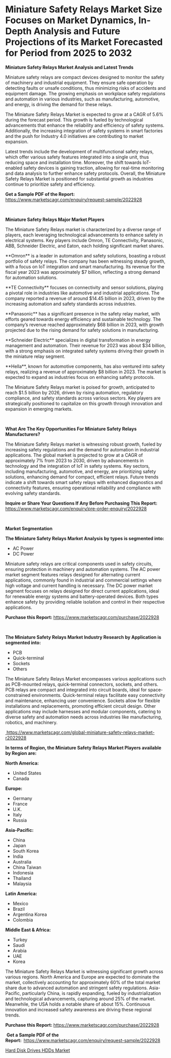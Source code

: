 <p><h1>Miniature Safety Relays Market Size Focuses on Market Dynamics, In-Depth Analysis and Future Projections of its Market Forecasted for Period from 2025 to 2032</h1></p><p><strong>Miniature Safety Relays Market Analysis and Latest Trends</strong></p>
<p><p>Miniature safety relays are compact devices designed to monitor the safety of machinery and industrial equipment. They ensure safe operation by detecting faults or unsafe conditions, thus minimizing risks of accidents and equipment damage. The growing emphasis on workplace safety regulations and automation in various industries, such as manufacturing, automotive, and energy, is driving the demand for these relays.</p><p>The Miniature Safety Relays Market is expected to grow at a CAGR of 5.6% during the forecast period. This growth is fueled by technological advancements that enhance the reliability and efficiency of safety systems. Additionally, the increasing integration of safety systems in smart factories and the push for Industry 4.0 initiatives are contributing to market expansion. </p><p>Latest trends include the development of multifunctional safety relays, which offer various safety features integrated into a single unit, thus reducing space and installation time. Moreover, the shift towards IoT-enabled safety devices is gaining traction, allowing for real-time monitoring and data analysis to further enhance safety protocols. Overall, the Miniature Safety Relays Market is positioned for substantial growth as industries continue to prioritize safety and efficiency.</p></p>
<p><strong>Get a Sample PDF of the Report:&nbsp;</strong> <a href="https://www.marketscagr.com/enquiry/request-sample/2022928?utm_campaign=2941&utm_medium=2&utm_source=Github&utm_content=ia&utm_term=29032025&utm_id=miniature-safety-relays">https://www.marketscagr.com/enquiry/request-sample/2022928</a></p>
<p>&nbsp;</p>
<p><strong>Miniature Safety Relays Major Market Players</strong></p>
<p><p>The Miniature Safety Relays market is characterized by a diverse range of players, each leveraging technological advancements to enhance safety in electrical systems. Key players include Omron, TE Connectivity, Panasonic, ABB, Schneider Electric, and Eaton, each holding significant market shares.</p><p>**Omron** is a leader in automation and safety solutions, boasting a robust portfolio of safety relays. The company has been witnessing steady growth, with a focus on IoT integration and smart manufacturing. Its revenue for the fiscal year 2023 was approximately $7 billion, reflecting a strong demand for automation solutions.</p><p>**TE Connectivity** focuses on connectivity and sensor solutions, playing a pivotal role in industries like automotive and industrial applications. The company reported a revenue of around $14.45 billion in 2023, driven by the increasing automation and safety standards across industries.</p><p>**Panasonic** has a significant presence in the safety relay market, with efforts geared towards energy efficiency and sustainable technology. The company’s revenue reached approximately $68 billion in 2023, with growth projected due to the rising demand for safety solutions in manufacturing.</p><p>**Schneider Electric** specializes in digital transformation in energy management and automation. Their revenue for 2023 was about $34 billion, with a strong emphasis on integrated safety systems driving their growth in the miniature relay segment.</p><p>**Hella**, known for automotive components, has also ventured into safety relays, realizing a revenue of approximately $8 billion in 2023. The market is expected to expand as industries focus on enhancing safety protocols.</p><p>The Miniature Safety Relays market is poised for growth, anticipated to reach $1.5 billion by 2026, driven by rising automation, regulatory compliance, and safety standards across various sectors. Key players are strategically positioned to capitalize on this growth through innovation and expansion in emerging markets.</p></p>
<p>&nbsp;</p>
<p><strong>What Are The Key Opportunities For Miniature Safety Relays Manufacturers?</strong></p>
<p><p>The Miniature Safety Relays market is witnessing robust growth, fueled by increasing safety regulations and the demand for automation in industrial applications. The global market is projected to grow at a CAGR of approximately 7% from 2023 to 2030, driven by advancements in technology and the integration of IoT in safety systems. Key sectors, including manufacturing, automotive, and energy, are prioritizing safety solutions, enhancing demand for compact, efficient relays. Future trends indicate a shift towards smart safety relays with enhanced diagnostics and connectivity features, ensuring operational reliability and compliance with evolving safety standards.</p></p>
<p><strong>Inquire or Share Your Questions If Any Before Purchasing This Report:</strong> <a href="https://www.marketscagr.com/enquiry/pre-order-enquiry/2022928?utm_campaign=2941&utm_medium=2&utm_source=Github&utm_content=ia&utm_term=29032025&utm_id=miniature-safety-relays">https://www.marketscagr.com/enquiry/pre-order-enquiry/2022928</a></p>
<p>&nbsp;</p>
<p><strong>Market Segmentation</strong></p>
<p><strong>The Miniature Safety Relays Market Analysis by types is segmented into:</strong></p>
<p><ul><li>AC Power</li><li>DC Power</li></ul></p>
<p><p>Miniature safety relays are critical components used in safety circuits, ensuring protection in machinery and automation systems. The AC power market segment features relays designed for alternating current applications, commonly found in industrial and commercial settings where high voltage and current handling is necessary. The DC power market segment focuses on relays designed for direct current applications, ideal for renewable energy systems and battery-operated devices. Both types enhance safety by providing reliable isolation and control in their respective applications.</p></p>
<p><strong>Purchase this Report:&nbsp;</strong><a href="https://www.marketscagr.com/purchase/2022928?utm_campaign=2941&utm_medium=2&utm_source=Github&utm_content=ia&utm_term=29032025&utm_id=miniature-safety-relays">https://www.marketscagr.com/purchase/2022928</a></p>
<p>&nbsp;</p>
<p><strong>The Miniature Safety Relays Market Industry Research by Application is segmented into:</strong></p>
<p><ul><li>PCB</li><li>Quick-terminal</li><li>Sockets</li><li>Others</li></ul></p>
<p><p>The Miniature Safety Relays Market encompasses various applications such as PCB-mounted relays, quick-terminal connectors, sockets, and others. PCB relays are compact and integrated into circuit boards, ideal for space-constrained environments. Quick-terminal relays facilitate easy connectivity and maintenance, enhancing user convenience. Sockets allow for flexible installations and replacements, promoting efficient circuit design. Other applications may include harnesses and modular components, catering to diverse safety and automation needs across industries like manufacturing, robotics, and machinery.</p></p>
<p><a href="https://www.marketscagr.com/global-miniature-safety-relays-market-r2022928?utm_campaign=2941&utm_medium=2&utm_source=Github&utm_content=ia&utm_term=29032025&utm_id=miniature-safety-relays">&nbsp;https://www.marketscagr.com/global-miniature-safety-relays-market-r2022928</a></p>
<p><strong>In terms of Region, the Miniature Safety Relays Market Players available by Region are:</strong></p>
<p>
    <p> <strong> North America: </strong>
        <ul>
            <li>United States</li>
            <li>Canada</li>
        </ul>
        </p> 
    <p> <strong> Europe: </strong>
        <ul>
            <li>Germany</li>
            <li>France</li>
            <li>U.K.</li>
            <li>Italy</li>
            <li>Russia</li>
        </ul>
        </p> 
    <p> <strong> Asia-Pacific: </strong>
        <ul>
            <li>China</li>
            <li>Japan</li>
            <li>South Korea</li>
            <li>India</li>
            <li>Australia</li>
            <li>China Taiwan</li>
            <li>Indonesia</li>
            <li>Thailand</li>
            <li>Malaysia</li>
        </ul>
        </p> 
    <p> <strong> Latin America: </strong>
        <ul>
            <li>Mexico</li>
            <li>Brazil</li>
            <li>Argentina Korea</li>
            <li>Colombia</li>
        </ul>
        </p> 
    <p> <strong> Middle East & Africa: </strong>
        <ul>
            <li>Turkey</li>
            <li>Saudi</li>
            <li>Arabia</li>
            <li>UAE</li>
            <li>Korea</li>
        </ul>
    </p>
    </p>
<p><p>The Miniature Safety Relays Market is witnessing significant growth across various regions. North America and Europe are expected to dominate the market, collectively accounting for approximately 60% of the total market share due to advanced automation and stringent safety regulations. Asia-Pacific, particularly China, is rapidly expanding, fueled by industrialization and technological advancements, capturing around 25% of the market. Meanwhile, the USA holds a notable share of about 15%. Continuous innovation and increased safety awareness are driving these regional trends.</p></p>
<p><strong>Purchase this Report: </strong><a href="https://www.marketscagr.com/purchase/2022928?utm_campaign=2941&utm_medium=2&utm_source=Github&utm_content=ia&utm_term=29032025&utm_id=miniature-safety-relays">https://www.marketscagr.com/purchase/2022928</a></p>
<p>&nbsp;<strong>Get a Sample PDF of the Report:&nbsp;&nbsp;</strong><a href="https://www.marketscagr.com/enquiry/request-sample/2022928?utm_campaign=2941&utm_medium=2&utm_source=Github&utm_content=ia&utm_term=29032025&utm_id=miniature-safety-relays">https://www.marketscagr.com/enquiry/request-sample/2022928</a></p>
<p><strong></strong></p>
<p><p><a href="https://github.com/memorirummy/Market-Research-Report-List-1/blob/main/hard-disk-drives-hdds-market.md?utm_campaign=2941&utm_medium=2&utm_source=Github&utm_content=ia&utm_term=29032025&utm_id=miniature-safety-relays">Hard Disk Drives HDDs Market</a></p></p>